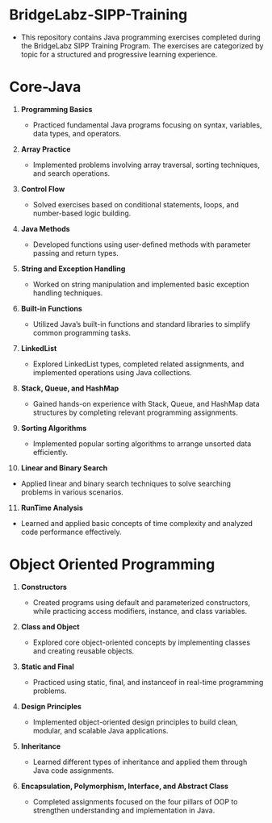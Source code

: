 # BridgeLabz-SIPP-Training
   - This repository contains Java programming exercises completed during the BridgeLabz SIPP Training Program. The exercises are categorized by topic for a structured and progressive learning experience.

# Core-Java
1. **Programming Basics**
   - Practiced fundamental Java programs focusing on syntax, variables, data types, and operators.

2. **Array Practice**
   - Implemented problems involving array traversal, sorting techniques, and search operations.

3. **Control Flow**
   - Solved exercises based on conditional statements, loops, and number-based logic building.

4. **Java Methods**
   - Developed functions using user-defined methods with parameter passing and return types.

5. **String and Exception Handling**
   - Worked on string manipulation and implemented basic exception handling techniques.

6. **Built-in Functions**
   - Utilized Java’s built-in functions and standard libraries to simplify common programming tasks.

7. **LinkedList**
   - Explored LinkedList types, completed related assignments, and implemented operations using Java collections.

8. **Stack, Queue, and HashMap**
   - Gained hands-on experience with Stack, Queue, and HashMap data structures by completing relevant programming assignments.

9. **Sorting Algorithms**
   - Implemented popular sorting algorithms to arrange unsorted data efficiently.

10. **Linear and Binary Search**
   - Applied linear and binary search techniques to solve searching problems in various scenarios.

11. **RunTime Analysis**
   - Learned and applied basic concepts of time complexity and analyzed code performance effectively.



# Object Oriented Programming

1. **Constructors**
   - Created programs using default and parameterized constructors, while practicing access modifiers, instance, and class variables.

2. **Class and Object**
   - Explored core object-oriented concepts by implementing classes and creating reusable objects.

3. **Static and Final**
   - Practiced using static, final, and instanceof in real-time programming problems.

4. **Design Principles**
   - Implemented object-oriented design principles to build clean, modular, and scalable Java applications.

5. **Inheritance**
   - Learned different types of inheritance and applied them through Java code assignments.

6. **Encapsulation, Polymorphism, Interface, and Abstract Class**
   - Completed assignments focused on the four pillars of OOP to strengthen understanding and implementation in Java.

